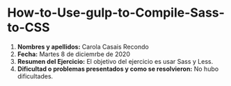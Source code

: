 # How-to-Use-gulp-to-Compile-Sass-to-CSS

1. **Nombres y apellidos:** Carola Casais Recondo
2. **Fecha:** Martes 8 de diciemrbe de 2020
3. **Resumen del Ejercicio:** El objetivo del ejercicio es usar Sass y Less.
4. **Dificultad o problemas presentados y como se resolvieron:** No hubo dificultades.
